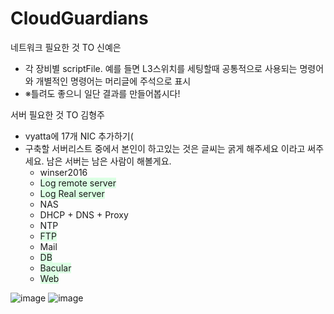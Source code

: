 # CloudGuardians
네트워크 필요한 것 TO 신예은
  - 각 장비별 scriptFile. 예를 들면 L3스위치를 세팅할때 공통적으로 사용되는 명령어와 개별적인 명령어는 머리글에 주석으로 표시
  - ※틀려도 좋으니 일단 결과를 만들어봅시다!


서버 필요한 것 TO 김형주
  - vyatta에 17개 NIC 추가하기(
  - 구축할 서버리스트 중에서 본인이 하고있는 것은 글씨는 굵게 해주세요 이라고 써주세요. 남은 서버는 남은 사람이 해볼게요.
    - winser2016
    - <span style="background-color:#DCFFE4"> Log remote server </span>
    - <span style="background-color:#DCFFE4"> Log Real server </span>
    - NAS
    - DHCP + DNS + Proxy
    - NTP
    - <span style="background-color:#DCFFE4"> FTP </span>
    - Mail
    - <span style="background-color:#DCFFE4"> DB </span>
    - <span style="background-color:#DCFFE4"> Bacular </span>
    - <span style="background-color:#DCFFE4"> Web </span>

![image](https://github.com/user-attachments/assets/39541208-8798-4b2a-844b-db3758b5099e)
![image](https://github.com/user-attachments/assets/62318637-f373-4e8c-b0ca-b3d80ca21ba0)

